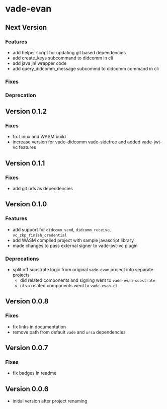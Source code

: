 # vade-evan

## Next Version

### Features

- add helper script for updating git based dependencies
- add create_keys subcommand to didcomm in cli 
- add java jni wrapper code
- add query_didcomm_message subcommd to didcomm command in cli

### Fixes

### Deprecation

## Version 0.1.2
### Fixes

- fix Linux and WASM build
- increase version for vade-didcomm vade-sidetree and added vade-jwt-vc features


## Version 0.1.1

### Fixes

- add git urls as dependencies

## Version 0.1.0

### Features

- add support for `didcomm_send`, `didcomm_receive`, `vc_zkp_finish_credential`
- add WASM complied project with sample javascript library
- made changes to pass external signer to vade-jwt-vc plugin

### Deprecations

- split off substrate logic from original `vade-evan` project into separate projects
  - did related components and signing went to `vade-evan-substrate`
  - cl vc related components went to `vade-evan-cl`

## Version 0.0.8

### Fixes

- fix links in documentation
- remove path from default `vade` and `ursa` dependencies

## Version 0.0.7

### Fixes

- fix badges in readme

## Version 0.0.6

- initial version after project renaming
